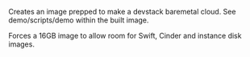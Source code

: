 Creates an image prepped to make a devstack baremetal cloud. See
demo/scripts/demo within the built image.

Forces a 16GB image to allow room for Swift, Cinder and instance
disk images.

